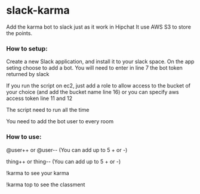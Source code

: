 # slack-karma
Add the karma bot to slack just as it work in Hipchat
It use AWS S3 to store the points.
### How to setup:

Create a new Slack application, and install it to your slack space. On the app seting choose to add a bot. You will need to enter in line 7 the bot token returned by slack

If you run the script on ec2, just add a role to allow access to the bucket of your choice (and add the bucket name line 16) or you can specify aws access token line 11 and 12

The script need to run all the time

You need to add the bot user to every room

### How to use:

@user++ or @user-- (You can add up to 5 + or -)

thing++ or thing-- (You can add up to 5 + or -)

!karma to see your karma

!karma top to see the classment 

